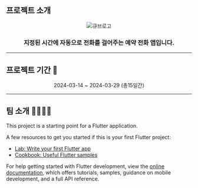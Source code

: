<h2>프로젝트 소개</h2>
<div align='center'>

![큐브로고](https://github.com/ProjectTeam-Cube/Cubeproject/assets/159854114/a3762f56-0541-4cec-a37d-7d823589dca8)
</div>

<h3 align="center">
    지정된 시간에 자동으로 전화를 걸어주는 예약 전화 앱입니다.
</h3>

---

<h2>프로젝트 기간 📆 </h2>
<div align="center">
2024-03-14 ~ 2024-03-29 (총15일간)
</div>

---
<h2>팀 소개 👨‍👩‍👦‍👦</h2>

This project is a starting point for a Flutter application.

A few resources to get you started if this is your first Flutter project:

- [Lab: Write your first Flutter app](https://docs.flutter.dev/get-started/codelab)
- [Cookbook: Useful Flutter samples](https://docs.flutter.dev/cookbook)

For help getting started with Flutter development, view the
[online documentation](https://docs.flutter.dev/), which offers tutorials,
samples, guidance on mobile development, and a full API reference.
